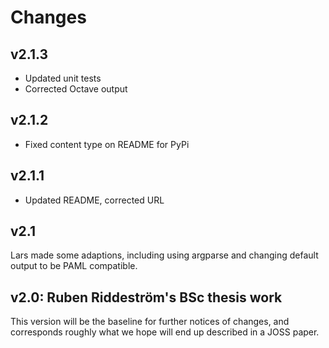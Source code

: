 
# Changes


## v2.1.3

* Updated unit tests
* Corrected Octave output

## v2.1.2

* Fixed content type on README for PyPi

## v2.1.1

* Updated README, corrected URL

## v2.1

Lars made some adaptions, including using argparse and changing default output
to be PAML compatible.

## v2.0:  Ruben Riddeström's BSc thesis work

This version will be the baseline for further notices of changes, and
corresponds roughly what we hope will end up described in a JOSS paper.
